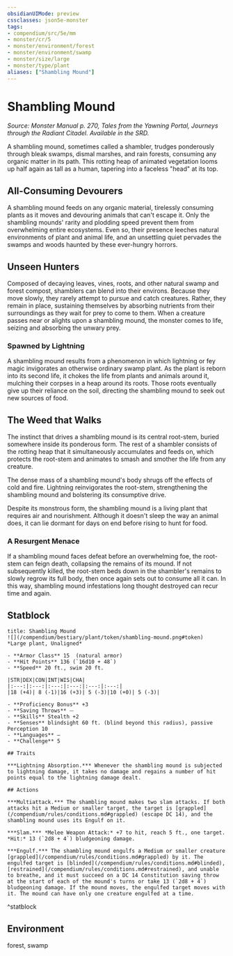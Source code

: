 ```yaml
---
obsidianUIMode: preview
cssclasses: json5e-monster
tags:
- compendium/src/5e/mm
- monster/cr/5
- monster/environment/forest
- monster/environment/swamp
- monster/size/large
- monster/type/plant
aliases: ["Shambling Mound"]
---
```

# Shambling Mound
*Source: Monster Manual p. 270, Tales from the Yawning Portal, Journeys through the Radiant Citadel. Available in the SRD.*  

A shambling mound, sometimes called a shambler, trudges ponderously through bleak swamps, dismal marshes, and rain forests, consuming any organic matter in its path. This rotting heap of animated vegetation looms up half again as tall as a human, tapering into a faceless "head" at its top.

## All-Consuming Devourers

A shambling mound feeds on any organic material, tirelessly consuming plants as it moves and devouring animals that can't escape it. Only the shambling mounds' rarity and plodding speed prevent them from overwhelming entire ecosystems. Even so, their presence leeches natural environments of plant and animal life, and an unsettling quiet pervades the swamps and woods haunted by these ever-hungry horrors.

## Unseen Hunters

Composed of decaying leaves, vines, roots, and other natural swamp and forest compost, shamblers can blend into their environs. Because they move slowly, they rarely attempt to pursue and catch creatures. Rather, they remain in place, sustaining themselves by absorbing nutrients from their surroundings as they wait for prey to come to them. When a creature passes near or alights upon a shambling mound, the monster comes to life, seizing and absorbing the unwary prey.

### Spawned by Lightning

A shambling mound results from a phenomenon in which lightning or fey magic invigorates an otherwise ordinary swamp plant. As the plant is reborn into its second life, it chokes the life from plants and animals around it, mulching their corpses in a heap around its roots. Those roots eventually give up their reliance on the soil, directing the shambling mound to seek out new sources of food.

## The Weed that Walks

The instinct that drives a shambling mound is its central root-stem, buried somewhere inside its ponderous form. The rest of a shambler consists of the rotting heap that it simultaneously accumulates and feeds on, which protects the root-stem and animates to smash and smother the life from any creature.

The dense mass of a shambling mound's body shrugs off the effects of cold and fire. Lightning reinvigorates the root-stem, strengthening the shambling mound and bolstering its consumptive drive.

Despite its monstrous form, the shambling mound is a living plant that requires air and nourishment. Although it doesn't sleep the way an animal does, it can lie dormant for days on end before rising to hunt for food.

### A Resurgent Menace

If a shambling mound faces defeat before an overwhelming foe, the root-stem can feign death, collapsing the remains of its mound. If not subsequently killed, the root-stem beds down in the shambler's remains to slowly regrow its full body, then once again sets out to consume all it can. In this way, shambling mound infestations long thought destroyed can recur time and again.

## Statblock

```ad-statblock
title: Shambling Mound
![](/compendium/bestiary/plant/token/shambling-mound.png#token)
*Large plant, Unaligned*

- **Armor Class** 15  (natural armor)
- **Hit Points** 136 (`16d10 + 48`)
- **Speed** 20 ft., swim 20 ft.

|STR|DEX|CON|INT|WIS|CHA|
|:---:|:---:|:---:|:---:|:---:|:---:|
|18 (+4)| 8 (-1)|16 (+3)| 5 (-3)|10 (+0)| 5 (-3)|

- **Proficiency Bonus** +3
- **Saving Throws** ⏤
- **Skills** Stealth +2
- **Senses** blindsight 60 ft. (blind beyond this radius), passive Perception 10
- **Languages** —
- **Challenge** 5

## Traits

***Lightning Absorption.*** Whenever the shambling mound is subjected to lightning damage, it takes no damage and regains a number of hit points equal to the lightning damage dealt.

## Actions

***Multiattack.*** The shambling mound makes two slam attacks. If both attacks hit a Medium or smaller target, the target is [grappled](/compendium/rules/conditions.md#grappled) (escape DC 14), and the shambling mound uses its Engulf on it.

***Slam.*** *Melee Weapon Attack:* +7 to hit, reach 5 ft., one target. *Hit:* 13 (`2d8 + 4`) bludgeoning damage.

***Engulf.*** The shambling mound engulfs a Medium or smaller creature [grappled](/compendium/rules/conditions.md#grappled) by it. The engulfed target is [blinded](/compendium/rules/conditions.md#blinded), [restrained](/compendium/rules/conditions.md#restrained), and unable to breathe, and it must succeed on a DC 14 Constitution saving throw at the start of each of the mound's turns or take 13 (`2d8 + 4`) bludgeoning damage. If the mound moves, the engulfed target moves with it. The mound can have only one creature engulfed at a time.
```
^statblock

## Environment

forest, swamp